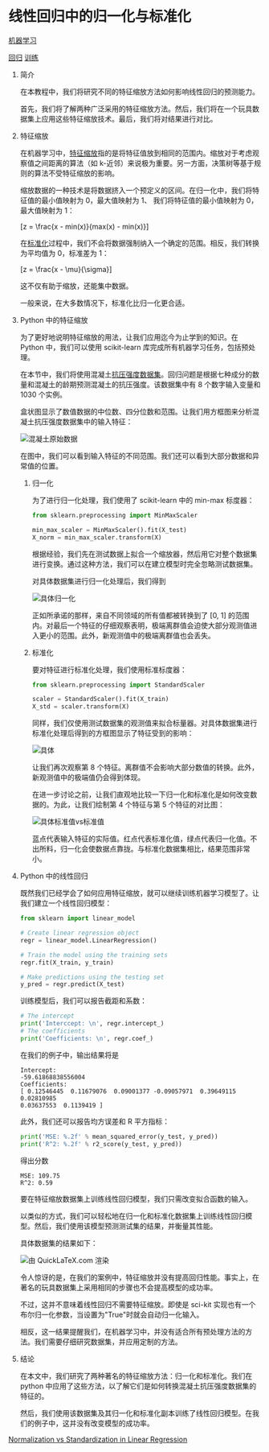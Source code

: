 # 线性回归中的归一化与标准化

[机器学习](https://www.baeldung.com/cs/category/ai/ml)

[回归](https://www.baeldung.com/cs/tag/regression) [训练](https://www.baeldung.com/cs/tag/training)

1. 简介

    在本教程中，我们将研究不同的特征缩放方法如何影响线性回归的预测能力。

    首先，我们将了解两种广泛采用的特征缩放方法。然后，我们将在一个玩具数据集上应用这些特征缩放技术。最后，我们将对结果进行对比。

2. 特征缩放

    在机器学习中，[特征缩放](https://www.baeldung.com/cs/feature-scaling)指的是将特征值放到相同的范围内。缩放对于考虑观察值之间距离的算法（如 k-近邻）来说极为重要。另一方面，决策树等基于规则的算法不受特征缩放的影响。

    缩放数据的一种技术是将数据挤入一个预定义的区间。在归一化中，我们将特征值的最小值映射为 0，最大值映射为 1、 我们将特征值的最小值映射为 0，最大值映射为 1：

    \[z = \frac{x - min(x)}{max(x) - min(x)}\]

    在[标准化](https://www.baeldung.com/cs/normalizing-inputs-artificial-neural-network#2-standardization)过程中，我们不会将数据强制纳入一个确定的范围。相反，我们转换为平均值为 0，标准差为 1：

    \[z = \frac{x - \mu}{\sigma}\]

    这不仅有助于缩放，还能集中数据。

    一般来说，在大多数情况下，标准化比归一化更合适。

3. Python 中的特征缩放

    为了更好地说明特征缩放的用法，让我们应用迄今为止学到的知识。在 Python 中，我们可以使用 scikit-learn 库完成所有机器学习任务，包括预处理。

    在本节中，我们将使用混凝土[抗压强度数据集](https://archive.ics.uci.edu/ml/datasets/concrete+compressive+strength)。回归问题是根据七种成分的数量和混凝土的龄期预测混凝土的抗压强度。该数据集中有 8 个数字输入变量和 1030 个实例。

    盒状图显示了数值数据的中位数、四分位数和范围。让我们用方框图来分析混凝土抗压强度数据集中的输入特征：

    ![混凝土原始数据](pic/concrete-original.webp)

    在图中，我们可以看到输入特征的不同范围。我们还可以看到大部分数据和异常值的位置。

    1. 归一化

        为了进行归一化处理，我们使用了 scikit-learn 中的 min-max 标度器：

        ```py
        from sklearn.preprocessing import MinMaxScaler

        min_max_scaler = MinMaxScaler().fit(X_test)
        X_norm = min_max_scaler.transform(X)
        ```

        根据经验，我们先在测试数据上拟合一个缩放器，然后用它对整个数据集进行变换。通过这种方法，我们可以在建立模型时完全忽略测试数据集。

        对具体数据集进行归一化处理后，我们得到

        ![具体归一化](pic/concrete-normalized.webp)

        正如所承诺的那样，来自不同领域的所有值都被转换到了 [0, 1] 的范围内。对最后一个特征的仔细观察表明，极端离群值会迫使大部分观测值进入更小的范围。此外，新观测值中的极端离群值也会丢失。

    2. 标准化

        要对特征进行标准化处理，我们使用标准标度器：

        ```py
        from sklearn.preprocessing import StandardScaler

        scaler = StandardScaler().fit(X_train)
        X_std = scaler.transform(X)
        ```

        同样，我们仅使用测试数据集的观测值来拟合标量器。对具体数据集进行标准化处理后得到的方框图显示了特征受到的影响：

        ![具体](pic/concrete-std.webp)

        让我们再次观察第 8 个特征。离群值不会影响大部分数值的转换。此外，新观测值中的极端值仍会得到体现。

        在进一步讨论之前，让我们直观地比较一下归一化和标准化是如何改变数据的。为此，让我们绘制第 4 个特征与第 5 个特征的对比图：

        ![具体标准值vs标准值](pic/concrete-norm-vs-std.webp)

        蓝点代表输入特征的实际值。红点代表标准化值，绿点代表归一化值。不出所料，归一化会使数据点靠拢。与标准化数据集相比，结果范围非常小。

4. Python 中的线性回归

    既然我们已经学会了如何应用特征缩放，就可以继续训练机器学习模型了。让我们建立一个线性回归模型：

    ```py
    from sklearn import linear_model

    # Create linear regression object
    regr = linear_model.LinearRegression()

    # Train the model using the training sets
    regr.fit(X_train, y_train)

    # Make predictions using the testing set
    y_pred = regr.predict(X_test)
    ```

    训练模型后，我们可以报告截距和系数：

    ```py
    # The intercept
    print('Interccept: \n', regr.intercept_)
    # The coefficients
    print('Coefficients: \n', regr.coef_)
    ```

    在我们的例子中，输出结果将是

    ```log
    Intercept: 
    -59.61868838556004
    Coefficients: 
    [ 0.12546445  0.11679076  0.09001377 -0.09057971  0.39649115  0.02810985
    0.03637553  0.1139419 ]
    ```

    此外，我们还可以报告均方误差和 R 平方指标：

    ```py
    print('MSE: %.2f' % mean_squared_error(y_test, y_pred))
    print('R^2: %.2f' % r2_score(y_test, y_pred))
    ```

    得出分数

    ```log
    MSE: 109.75
    R^2: 0.59
    ```

    要在特征缩放数据集上训练线性回归模型，我们只需改变拟合函数的输入。

    以类似的方式，我们可以轻松地在归一化和标准化数据集上训练线性回归模型。然后，我们使用该模型预测测试集的结果，并衡量其性能。

    具体数据集的结果如下：

    ![由 QuickLaTeX.com 渲染](pic/quicklatex.com-7ddbe837685f666b4059234767d40037_l3.svg)

    令人惊讶的是，在我们的案例中，特征缩放并没有提高回归性能。事实上，在著名的玩具数据集上采用相同的步骤也不会提高模型的成功率。

    不过，这并不意味着线性回归不需要特征缩放。即使是 sci-kit 实现也有一个布尔归一化参数，当设置为"True"时就会自动归一化输入。

    相反，这一结果提醒我们，在机器学习中，并没有适合所有预处理方法的方法。我们需要仔细研究数据集，并应用定制的方法。

5. 结论

    在本文中，我们研究了两种著名的特征缩放方法：归一化和标准化。我们在 python 中应用了这些方法，以了解它们是如何转换混凝土抗压强度数据集的特征的。

    然后，我们使用该数据集及其归一化和标准化副本训练了线性回归模型。在我们的例子中，这并没有改变模型的成功率。

[Normalization vs Standardization in Linear Regression](https://www.baeldung.com/cs/normalization-vs-standardization)

